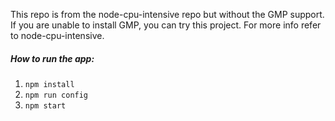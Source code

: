This repo is from the node-cpu-intensive repo but without the GMP support. If you are unable to install GMP, you can try this project. For more info refer to node-cpu-intensive.

##### How to run the app:

1. `npm install`
2. `npm run config`
3. `npm start`
